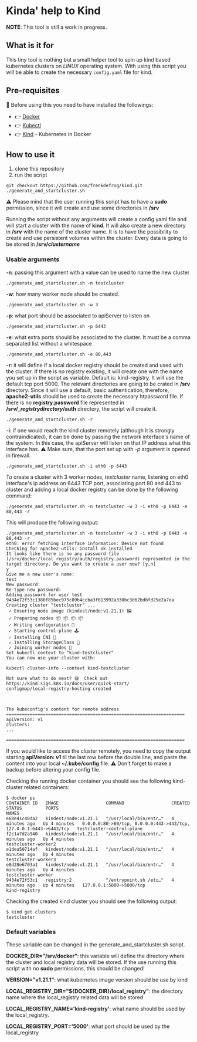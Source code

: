 # Kinda' help to Kind

**NOTE**: This tool is still a work in progress. 

## What is it for
This tiny tool is nothing but a small helper tool to spin up kind based kubernetes clusters on *LINUX* operating system. With using this script you will be able to create the necessary `config.yaml` file for kind.

## Pre-requisites
:raised_back_of_hand: Before using this you need to have installed the followings:

- :point_right: [Docker](https://www.docker.com/)
- :point_right: [Kubectl](https://kubernetes.io/docs/tasks/tools/)
- :point_right: [Kind](https://kind.sigs.k8s.io) - Kubernetes in Docker

## How to use it

1. clone this repository
2. run the script

```console
git checkout https://github.com/frenkdefrog/kind.git 
./generate_and_startcluster.sh
```
:warning: Please mind that the user running this script has to have a **sudo** permission, since it will create and use some directories in **/srv**

Running the script without any arguments will create a config yaml file and will start a cluster with the name of **kind**. 
It will also create a new directory in **/srv** with the name of the cluster name. It is to have the possibility to create and use persistent volumes within the cluster. Every data is going to be stored in **/srv/_clustername_**


### Usable arguments
**-n**: passing this argument with a value can be used to name the new cluster
```console
./generate_and_startcluster.sh -n testcluster
```
**-w**: how many worker node should be created.
```console
./generate_and_startcluster.sh -w 3
```
**-p**: what port should be associated to apiServer to listen on
```console
./generate_and_startcluster.sh -p 6443
```
**-e**: what extra ports should be associated to the cluster. It must be a comma separated list without a whitespace
```console
./generate_and_startcluster.sh -e 80,443
```
**-r**: it will define if a local docker registry should be created and used with the cluster. If there is no registry existing, it will create one with the name you set up in the script as variable. Default is: kind-registry. It will use the default tcp port 5000. The relevant directories are going to be crated in **/srv** directory. Since it will use a default, basic authentication, therefore, **apache2-utils** should be used to create the necessary htpassword file. If there is no **registry.password** file represented in **/srv/__registrydirectory_/auth** directory, the script will create it.
```console
./generate_and_startcluster.sh -r
```
**-i**: if one would reach the kind cluster remotely (although it is strongly contraindicated), it can be done by passing the network interface's name of the system. In this case, the apiServer will listen on that IP address what this interface has.
:warning: Make sure, that the port set up with *-p* argument is opened in firewall.
```console
./generate_and_startcluster.sh -i eth0 -p 6443
```

To create a cluster with 3 worker nodes, *testcluster* name, listening on eth0 interface's ip address on 6443 TCP port, associating port 80 and 443 to cluster and adding a local docker registry can be done by the following command:

```console
./generate_and_startcluster.sh -n testcluster -w 3 -i eth0 -p 6443 -e 80,443 -r
```
This will produce the following output:
```console
./generate_and_startcluster.sh -n testcluster -w 3 -i eth0 -p 6443 -e 80,443 -r
eth0: error fetching interface information: Device not found
Checking for apache2-utils: install ok installed
It looks like there is no any password file (/srv/docker/local_registry/auth/registry.password) represented in the target directory. Do you want to create a user now? [y,n]
y
Give me a new user's name:
test
New password: 
Re-type new password: 
Adding password for user test
9434e72f53c1380f85bec975c89b4ccba3f613992a338bc3d62bdbfd25e2a7ea
Creating cluster "testcluster" ...
 ✓ Ensuring node image (kindest/node:v1.21.1) 🖼 
 ✓ Preparing nodes 📦 📦 📦 📦  
 ✓ Writing configuration 📜 
 ✓ Starting control-plane 🕹️ 
 ✓ Installing CNI 🔌 
 ✓ Installing StorageClass 💾 
 ✓ Joining worker nodes 🚜 
Set kubectl context to "kind-testcluster"
You can now use your cluster with:

kubectl cluster-info --context kind-testcluster

Not sure what to do next? 😅  Check out https://kind.sigs.k8s.io/docs/user/quick-start/
configmap/local-registry-hosting created



The kubeconfig's content for remote address
====================================================================
apiVersion: v1
clusters:
...

====================================================================

```
If you would like to access the cluster remotely, you need to copy the output starting **apiVersion: v1** til the last row before the double line, and paste the content into your local **~/.kube/config** file. :warning: Don't forget to make a backup before altering your config file.

Checking the running docker container you should see the following kind-cluster related containers:
```console
$ docker ps
CONTAINER ID   IMAGE                  COMMAND                  CREATED         STATUS         PORTS                                                                NAMES
e68e41c40da2   kindest/node:v1.21.1   "/usr/local/bin/entr…"   4 minutes ago   Up 4 minutes   0.0.0.0:80->80/tcp, 0.0.0.0:443->443/tcp, 127.0.0.1:6443->6443/tcp   testcluster-control-plane
f2c1a7d2a940   kindest/node:v1.21.1   "/usr/local/bin/entr…"   4 minutes ago   Up 4 minutes                                                                        testcluster-worker2
e1dea50714af   kindest/node:v1.21.1   "/usr/local/bin/entr…"   4 minutes ago   Up 4 minutes                                                                        testcluster-worker3
e8d28e6703a1   kindest/node:v1.21.1   "/usr/local/bin/entr…"   4 minutes ago   Up 4 minutes                                                                        testcluster-worker
9434e72f53c1   registry:2             "/entrypoint.sh /etc…"   4 minutes ago   Up 4 minutes   127.0.0.1:5000->5000/tcp                                             kind-registry
```

Checking the created kind cluster you should see the following output:
```console
$ kind get clusters
testcluster

```



### Default variables
These variable can be changed in the generate_and_startcluster.sh script.

**DOCKER_DIR="/srv/docker"**: this variable will define the directory where the cluster and local registry data will be stored. If the use running this script with no **sudo** permissions, this should be changed!

**VERSION="v1.21.1"**: what kubernetes image version should be use by kind

**LOCAL_REGISTRY_DIR="${DOCKER_DIR}/local_registry"**: the directory name where the local_registry related data will be stored

**LOCAL_REGISTRY_NAME='kind-registry'**: what name should be  used by the local_registry.

**LOCAL_REGISTRY_PORT='5000'**: what port should be used by the local_registry